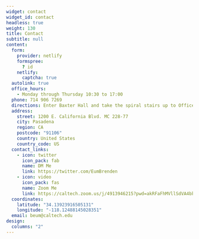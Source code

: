 ```yaml
---
widget: contact
widget_id: contact
headless: true
weight: 130
title: Contact
subtitle: null
content:
  form:
    provider: netlify
    formspree:
      ? id
    netlify:
      captcha: true
  autolink: true  
  office_hours:
    - Monday through Thursday 10:30 to 17:00
  phone: 714 906 7269
  directions: Enter Baxter Hall and take the spiral stairs up to Office 336 on Floor 3
  address:
    street: 1200 E. California Blvd. MC 228-77
    city: Pasadena
    region: CA
    postcode: "91106"
    country: United States
    country_code: US
  contact_links:
    - icon: twitter
      icon_pack: fab
      name: DM Me
      link: https://twitter.com/EumBrenden
    - icon: video
      icon_pack: fas
      name: Zoom Me
      link: https://caltech.zoom.us/j/4913946215?pwd=akRFaFhMVllSdVA4bkxDRlBhMjhJdz09
  coordinates:
    latitude: "34.13923916505131"
    longitude: "-118.12488145028351"
  email: beum@caltech.edu
design:
  columns: "2"
---
```

